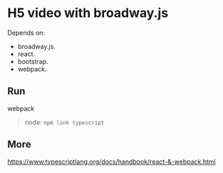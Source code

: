 # H5 video with broadway.js 

Depends on:

*  broadway.js.
*  react.
*  bootstrap.
*  webpack.

## Run

webpack

> node: `npm link typescript`

## More

https://www.typescriptlang.org/docs/handbook/react-&-webpack.html

